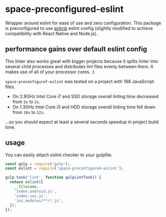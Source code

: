 # space-preconfigured-eslint

Wrapper around eslint for ease of use and zero configuration. This package
is preconfigured to use [airbnb](https://github.com/airbnb/javascript) eslint
config (slightly modified to achieve compatibility with React Native and
Node.js).

## performance gains over default eslint config

This linter also works great with bigger projects because it splits linter into
several child processes and distributes lint files evenly between them.
It makes use of all of your processor cores. :)

`space-preconfiguref-eslint` was tested on a project with 188 JavaScript files.

* On 2.8GHz Intel Core i7 and SSD storage overall linting time decreased from
`5s` to `2s`.
* On 1.3GHz Intel Core i3 and HDD storage overall linting time fell down from
`18s` to `12s`.

...so you should expect at least a several seconds speedup in project build
time.

## usage

You can easily attach eslint checker to your gulpfile.

```JavaScript
const gulp = require('gulp');
const eslint = require('space-preconfigured-eslint');

gulp.task('lint', function gulpLintTask() {
  return eslint([
    __filename,
    'index.android.js',
    'index.ios.js',
    'ios_modules/**/*.js',
  ]);
});
```

